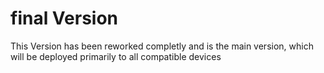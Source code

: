 # final Version
This Version has been reworked completly and is the main version, which will be deployed primarily to all compatible devices